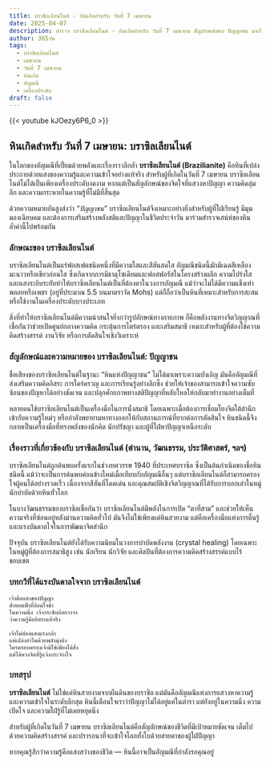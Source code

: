 ```yaml
---
title: บราซิลเลียนไนต์ - หินเกิดสำหรับ วันที่ 7 เมษายน
date: 2025-04-07
description: สำรวจ บราซิลเลียนไนต์ - หินเกิดสำหรับ วันที่ 7 เมษายน สัญลักษณ์ของ ปัญญาชน มาเรียนรู้ความหมายลึกซึ้งของหินพิเศษนี้
author: 365วัน
tags:
  - บราซิลเลียนไนต์
  - เมษายน
  - วันที่ 7 เมษายน
  - หินเกิด
  - อัญมณี
  - เครื่องประดับ
draft: false
---
```


{{< youtube kJOezy6P6_0 >}}

## หินเกิดสำหรับ วันที่ 7 เมษายน: บราซิลเลียนไนต์

ในโลกของอัญมณีที่เปี่ยมด้วยพลังและเรื่องราวลึกล้ำ **บราซิลเลียนไนต์ (Brazilianite)** คือหินที่เปล่งประกายด้วยแสงของความรู้และความเข้าใจอย่างแท้จริง สำหรับผู้ที่เกิดในวันที่ 7 เมษายน บราซิลเลียนไนต์ไม่ได้เป็นเพียงเครื่องประดับงดงาม หากแต่เป็นสัญลักษณ์ของจิตใจที่แสวงหาปัญญา ความคิดลุ่มลึก และความกระหายในความรู้ที่ไม่มีที่สิ้นสุด

ด้วยความหมายอันสูงส่งว่า _“ปัญญาชน”_ บราซิลเลียนไนต์จึงเหมาะอย่างยิ่งสำหรับผู้ที่ใฝ่เรียนรู้ มีมุมมองเฉียบคม และต้องการเสริมสร้างพลังสติและปัญญาในชีวิตประจำวัน มาร่วมสำรวจเสน่ห์ของหินล้ำค่านี้ไปพร้อมกัน

### ลักษณะของ บราซิลเลียนไนต์

บราซิลเลียนไนต์เป็นแร่ฟอสเฟตชนิดหนึ่งที่มีความใสและสีสันสดใส อัญมณีชนิดนี้มักมีเฉดสีเหลืองมะนาวหรือเขียวอ่อนใส ซึ่งเกิดจากการมีธาตุโซเดียมและฟอสฟอรัสในโครงสร้างผลึก ความโปร่งใสและแสงระยิบระยับทำให้บราซิลเลียนไนต์เป็นที่ต้องตาในวงการอัญมณี แม้ว่าจะไม่ได้มีความแข็งเท่าพลอยหรือเพชร (อยู่ที่ประมาณ 5.5 บนมาตราวัด Mohs) แต่ก็ถือว่าเป็นหินที่เหมาะสำหรับการสะสมหรือใช้งานในเครื่องประดับบางประเภท

สิ่งที่ทำให้บราซิลเลียนไนต์มีความน่าสนใจยิ่งกว่ารูปลักษณ์ทางกายภาพ ก็คือพลังงานทางจิตวิญญาณที่เชื่อกันว่าช่วยเปิดศูนย์กลางความคิด กระตุ้นการไตร่ตรอง และเสริมสมาธิ เหมาะสำหรับผู้ที่ต้องใช้ความคิดสร้างสรรค์ งานวิจัย หรือการตัดสินใจเชิงวิเคราะห์

### สัญลักษณ์และความหมายของ บราซิลเลียนไนต์: ปัญญาชน

ชื่อเสียงของบราซิลเลียนไนต์ในฐานะ “หินแห่งปัญญาชน” ไม่ได้มาเพราะความบังเอิญ มันคืออัญมณีที่ส่งเสริมความคิดอิสระ การใคร่ครวญ และการเรียนรู้อย่างลึกซึ้ง ช่วยให้เจ้าของสามารถเข้าใจความซับซ้อนของปัญหาได้อย่างชัดเจน และปลุกศักยภาพทางสติปัญญาที่หลับใหลให้กลับมาทำงานอย่างเต็มที่

หลายคนใช้บราซิลเลียนไนต์เป็นเครื่องมือในการนั่งสมาธิ โดยเฉพาะเมื่อต้องการเชื่อมโยงจิตใต้สำนึกเข้ากับความรู้ใหม่ๆ หรือกำลังพยายามหาทางออกให้กับสถานการณ์ที่ยากต่อการตัดสินใจ หินชนิดนี้จึงกลายเป็นเครื่องมือที่ทรงพลังของนักคิด นักปรัชญา และผู้ที่ใฝ่หาปัญญาเหนือระดับ

### เรื่องราวที่เกี่ยวข้องกับ บราซิลเลียนไนต์ (ตำนาน, วัฒนธรรม, ประวัติศาสตร์, ฯลฯ)

บราซิลเลียนไนต์ถูกค้นพบครั้งแรกในช่วงทศวรรษ 1940 ที่ประเทศบราซิล ซึ่งเป็นต้นกำเนิดของชื่อหินชนิดนี้ แม้ว่าจะเป็นการค้นพบค่อนข้างใหม่เมื่อเทียบกับอัญมณีอื่นๆ แต่บราซิลเลียนไนต์ก็สามารถครองใจผู้คนได้อย่างรวดเร็ว เนื่องจากสีสันที่โดดเด่น และคุณสมบัติเชิงจิตวิญญาณที่ได้รับการบอกเล่าในหมู่นักบำบัดด้วยหินทั่วโลก

ในบางวัฒนธรรมของบราซิลเชื่อกันว่า บราซิลเลียนไนต์มีพลังในการเปิด “ตาที่สาม” และช่วยให้เห็นความจริงที่ซ่อนอยู่หลังม่านความคิดทั่วไป มันจึงไม่ใช่เพียงแค่หินสวยงาม แต่คือเครื่องมือแห่งการตื่นรู้ และแรงบันดาลใจในการพัฒนาจิตสำนึก

ปัจจุบัน บราซิลเลียนไนต์ยังได้รับความนิยมในวงการบำบัดพลังงาน (crystal healing) โดยเฉพาะในหมู่ผู้ที่ต้องการสมาธิสูง เช่น นักเรียน นักวิจัย และศิลปินที่ต้องการความคิดสร้างสรรค์แบบไร้ขอบเขต

### บทกวีที่ได้แรงบันดาลใจจาก บราซิลเลียนไนต์

```
เจ้าคือแสงของปัญญา  
ดั่งหยดฟ้าที่ล้อมใจข้า  
ในความนิ่ง เจ้ากระซิบถ้อยวาจา  
ว่าความรู้คืออิสระแท้จริง

เจ้าไม่ส่องแสงแรงกล้า  
แต่เปล่งอำไพด้วยพลังมุ่งอิง  
ใครครอบครองเจ้ามิใช่เพียงได้สิ่ง  
แต่ได้ดวงจิตที่รู้แจ้งกระจ่างใจ
```

### บทสรุป

**บราซิลเลียนไนต์** ไม่ใช่แค่หินสวยงามจากผืนดินของบราซิล แต่มันคืออัญมณีแห่งการแสวงหาความรู้และความเข้าใจในระดับลึกสุด หินนี้เตือนใจเราว่าปัญญาไม่ได้อยู่แค่ในตำรา แต่ยังอยู่ในความนิ่ง ความเปิดใจ และความใฝ่รู้ที่ไม่เคยหยุดนิ่ง

สำหรับผู้ที่เกิดในวันที่ 7 เมษายน บราซิลเลียนไนต์คือสัญลักษณ์ของชีวิตที่มีเป้าหมายชัดเจน เต็มไปด้วยความคิดสร้างสรรค์ และปรารถนาที่จะเข้าใจโลกทั้งใบด้วยสายตาของผู้ใฝ่ปัญญา

หากคุณรู้สึกว่าความรู้คือแสงสว่างของชีวิต — หินนี้อาจเป็นอัญมณีที่กำลังรอคุณอยู่